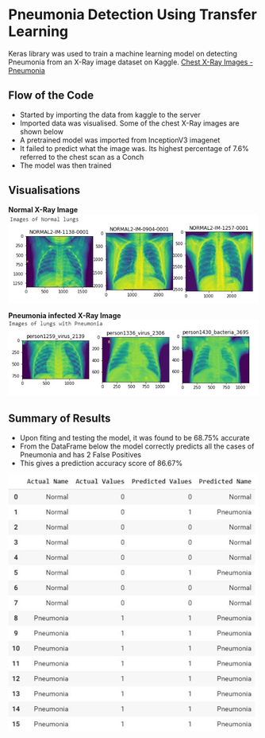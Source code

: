 # **Pneumonia Detection Using Transfer Learning**
Keras library was used to train a machine learning model on detecting Pneumonia from an X-Ray image dataset on Kaggle. [Chest X-Ray Images - Pneumonia](https://www.kaggle.com/paultimothymooney/chest-xray-pneumonia)

## Flow of the Code

- Started by importing the data from kaggle to the server 
- Imported data was visualised. Some of the chest X-Ray images are shown below
- A pretrained model was imported from InceptionV3 imagenet
- It failed to predict what the image was. Its highest percentage of 7.6% referred to the chest scan as a Conch
- The model was then trained 

## Visualisations
**Normal X-Ray Image**
![Normal](https://github.com/jonokay1/MakeMoneyWithMachineLearning/blob/master/Week%204/Images/normalx_ray.jpg)

**Pneumonia infected X-Ray Image**
![Pneumonia](https://github.com/jonokay1/MakeMoneyWithMachineLearning/blob/master/Week%204/Images/pneumoniax_ray.jpg)


## Summary of Results
- Upon fiting and testing the model, it was found to be 68.75% accurate
- From the DataFrame below the model correctly predicts all the cases of Pneumonia and has 2 False Positives
- This gives a prediction accuracy score of 86.67%

![validation](https://github.com/jonokay1/MakeMoneyWithMachineLearning/blob/master/Week%204/Images/PneumoniaDataFrame.JPG) 

